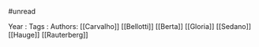 #unread

Year   :
Tags   :
Authors: [[Carvalho]] [[Bellotti]] [[Berta]] [[Gloria]] [[Sedano]] [[Hauge]] [[Rauterberg]]